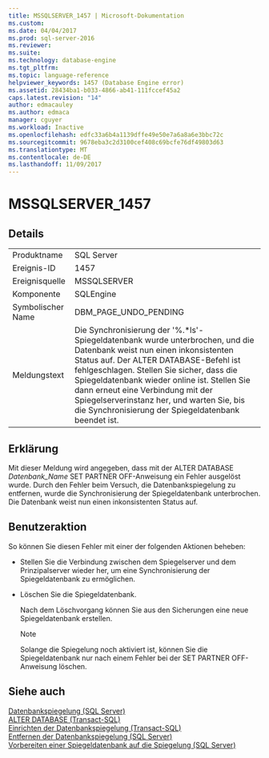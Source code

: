 ```yaml
---
title: MSSQLSERVER_1457 | Microsoft-Dokumentation
ms.custom: 
ms.date: 04/04/2017
ms.prod: sql-server-2016
ms.reviewer: 
ms.suite: 
ms.technology: database-engine
ms.tgt_pltfrm: 
ms.topic: language-reference
helpviewer_keywords: 1457 (Database Engine error)
ms.assetid: 28434ba1-b033-4866-ab41-111fccef45a2
caps.latest.revision: "14"
author: edmacauley
ms.author: edmaca
manager: cguyer
ms.workload: Inactive
ms.openlocfilehash: edfc33a6b4a1139dffe49e50e7a6a8a6e3bbc72c
ms.sourcegitcommit: 9678eba3c2d3100cef408c69bcfe76df49803d63
ms.translationtype: MT
ms.contentlocale: de-DE
ms.lasthandoff: 11/09/2017
---
```

# <a name="mssqlserver1457"></a>MSSQLSERVER_1457
  
## <a name="details"></a>Details  
  
|||  
|-|-|  
|Produktname|SQL Server|  
|Ereignis-ID|1457|  
|Ereignisquelle|MSSQLSERVER|  
|Komponente|SQLEngine|  
|Symbolischer Name|DBM_PAGE_UNDO_PENDING|  
|Meldungstext|Die Synchronisierung der '%.*ls'-Spiegeldatenbank wurde unterbrochen, und die Datenbank weist nun einen inkonsistenten Status auf. Der ALTER DATABASE-Befehl ist fehlgeschlagen. Stellen Sie sicher, dass die Spiegeldatenbank wieder online ist. Stellen Sie dann erneut eine Verbindung mit der Spiegelserverinstanz her, und warten Sie, bis die Synchronisierung der Spiegeldatenbank beendet ist.|  
  
## <a name="explanation"></a>Erklärung  
Mit dieser Meldung wird angegeben, dass mit der ALTER DATABASE *Datenbank_Name* SET PARTNER OFF-Anweisung ein Fehler ausgelöst wurde. Durch den Fehler beim Versuch, die Datenbankspiegelung zu entfernen, wurde die Synchronisierung der Spiegeldatenbank unterbrochen. Die Datenbank weist nun einen inkonsistenten Status auf.  
  
## <a name="user-action"></a>Benutzeraktion  
So können Sie diesen Fehler mit einer der folgenden Aktionen beheben:  
  
-   Stellen Sie die Verbindung zwischen dem Spiegelserver und dem Prinzipalserver wieder her, um eine Synchronisierung der Spiegeldatenbank zu ermöglichen.  
  
-   Löschen Sie die Spiegeldatenbank.  
  
    Nach dem Löschvorgang können Sie aus den Sicherungen eine neue Spiegeldatenbank erstellen.  
  
    > [!NOTE]  
    > Solange die Spiegelung noch aktiviert ist, können Sie die Spiegeldatenbank nur nach einem Fehler bei der SET PARTNER OFF-Anweisung löschen.  
  
## <a name="see-also"></a>Siehe auch  
[Datenbankspiegelung &#40;SQL Server&#41;](~/database-engine/database-mirroring/database-mirroring-sql-server.md)  
[ALTER DATABASE &#40;Transact-SQL&#41;](~/t-sql/statements/alter-database-transact-sql-set-options.md)  
[Einrichten der Datenbankspiegelung &#40;Transact-SQL&#41;](~/database-engine/database-mirroring/setting-up-database-mirroring-sql-server.md)  
[Entfernen der Datenbankspiegelung &#40;SQL Server&#41;](~/database-engine/database-mirroring/removing-database-mirroring-sql-server.md)  
[Vorbereiten einer Spiegeldatenbank auf die Spiegelung &#40;SQL Server&#41;](~/database-engine/database-mirroring/prepare-a-mirror-database-for-mirroring-sql-server.md)  
  
